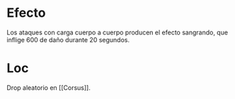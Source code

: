 # Efecto
  
Los ataques con carga cuerpo a cuerpo producen el efecto sangrando, que inflige 600 de daño durante 20 segundos.
# Loc
Drop aleatorio en [[Corsus]].